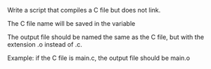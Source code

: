 Write a script that compiles a C file but does not link.



The C file name will be saved in the variable 

The output file should be named the same as the C file, but with the extension .o instead of .c.

Example: if the C file is main.c, the output file should be main.o
